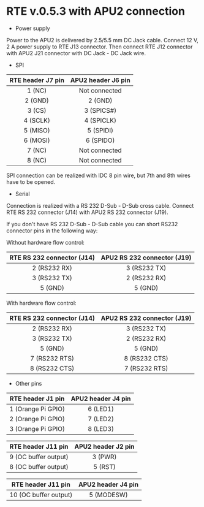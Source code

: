 RTE v.0.5.3 with APU2 connection
================================

* Power supply

Power to the APU2 is delivered by 2.5/5.5 mm DC Jack cable.
Connect 12 V, 2 A power supply to RTE J13 connector.
Then connect RTE J12 connector with APU2 J21 connector with DC Jack - DC Jack
wire.

* SPI

 RTE header J7 pin | APU2 header J6 pin
:-----------------:|:-------------------:
 1 (NC)            | Not connected
 2 (GND)           | 2 (GND)
 3 (CS)            | 3 (SPICS#)
 4 (SCLK)          | 4 (SPICLK)
 5 (MISO)          | 5 (SPIDI)
 6 (MOSI)          | 6 (SPIDO)
 7 (NC)            | Not connected
 8 (NC)            | Not connected

SPI connection can be realized with IDC 8 pin wire, but 7th and 8th wires
have to be opened.

* Serial

Connection is realized with a RS 232 D-Sub - D-Sub cross cable.
Connect RTE RS 232 connector (J14) with APU2 RS 232 connector (J19).

If you don't have RS 232 D-Sub - D-Sub cable you can short RS232 connector pins
in the following way:

Without hardware flow control:

 RTE RS 232 connector (J14) | APU2 RS 232 connector (J19)
:--------------------------:|:---------------------------:
 2 (RS232 RX)               | 3 (RS232 TX)
 3 (RS232 TX)               | 2 (RS232 RX)
 5 (GND)                    | 5 (GND)

With hardware flow control:

 RTE RS 232 connector (J14) | APU2 RS 232 connector (J19)
:--------------------------:|:---------------------------:
 2 (RS232 RX)               | 3 (RS232 TX)
 3 (RS232 TX)               | 2 (RS232 RX)
 5 (GND)                    | 5 (GND)
 7 (RS232 RTS)              | 8 (RS232 CTS)
 8 (RS232 CTS)              | 7 (RS232 RTS)

* Other pins

 RTE header J1 pin      | APU2 header J4 pin
:----------------------:|:------------------:
 1 (Orange Pi GPIO)     | 6 (LED1)
 2 (Orange Pi GPIO)     | 7 (LED2)
 3 (Orange Pi GPIO)     | 8 (LED3)

 RTE header J11 pin     | APU2 header J2 pin
:----------------------:|:------------------:
 9 (OC buffer output)   | 3 (PWR)
 8 (OC buffer output)   | 5 (RST)

 RTE header J11 pin     | APU2 header J4 pin
:----------------------:|:------------------:
 10 (OC buffer output)  | 5 (MODESW)
